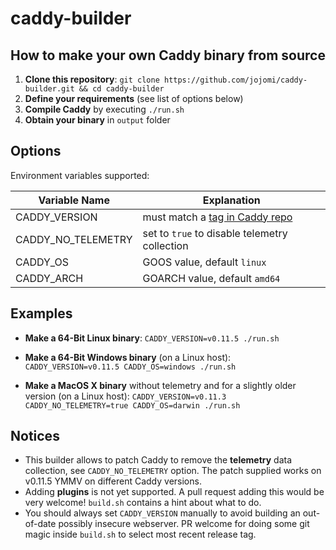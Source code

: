 # caddy-builder

## How to make your own Caddy binary from source

1. **Clone this repository**: `git clone https://github.com/jojomi/caddy-builder.git && cd caddy-builder`
2. **Define your requirements** (see list of options below)
3. **Compile Caddy** by executing `./run.sh`
4. **Obtain your binary** in `output` folder

## Options

Environment variables supported:

| Variable Name  | Explanation |
| ------------- | ------------- |
| CADDY_VERSION  | must match a [tag in Caddy repo](https://github.com/mholt/caddy/tags) |
| CADDY_NO_TELEMETRY  | set to `true` to disable telemetry collection |
| CADDY_OS  | GOOS value, default `linux` |
| CADDY_ARCH  | GOARCH value, default `amd64` |

## Examples

* **Make a 64-Bit Linux binary**: `CADDY_VERSION=v0.11.5 ./run.sh`

* **Make a 64-Bit Windows binary** (on a Linux host): `CADDY_VERSION=v0.11.5 CADDY_OS=windows ./run.sh`

* **Make a MacOS X binary** without telemetry and for a slightly older version (on a Linux host): `CADDY_VERSION=v0.11.3 CADDY_NO_TELEMETRY=true CADDY_OS=darwin ./run.sh`


 
## Notices

* This builder allows to patch Caddy to remove the **telemetry** data collection, see `CADDY_NO_TELEMETRY` option. The patch supplied works on v0.11.5 YMMV on different Caddy versions.
* Adding **plugins** is not yet supported. A pull request adding this would be very welcome! `build.sh` contains a hint about what to do.
* You should always set `CADDY_VERSION` manually to avoid building an out-of-date possibly insecure webserver. PR welcome for doing some git magic inside `build.sh` to select most recent release tag.